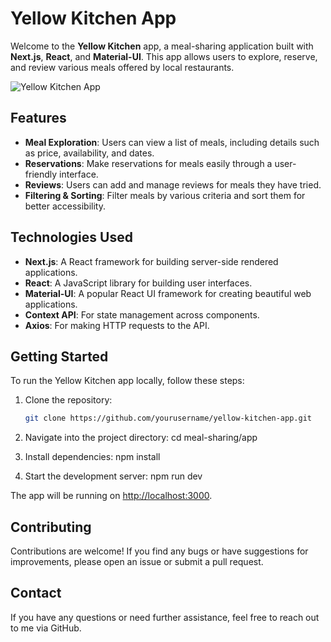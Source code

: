 # Yellow Kitchen App

Welcome to the **Yellow Kitchen** app, a meal-sharing application built with **Next.js**, **React**, and **Material-UI**. This app allows users to explore, reserve, and review various meals offered by local restaurants.

![Yellow Kitchen App](src/images/yellow-kitchen-app.png)

## Features

- **Meal Exploration**: Users can view a list of meals, including details such as price, availability, and dates.
- **Reservations**: Make reservations for meals easily through a user-friendly interface.
- **Reviews**: Users can add and manage reviews for meals they have tried.
- **Filtering & Sorting**: Filter meals by various criteria and sort them for better accessibility.

## Technologies Used

- **Next.js**: A React framework for building server-side rendered applications.
- **React**: A JavaScript library for building user interfaces.
- **Material-UI**: A popular React UI framework for creating beautiful web applications.
- **Context API**: For state management across components.
- **Axios**: For making HTTP requests to the API.

## Getting Started

To run the Yellow Kitchen app locally, follow these steps:

1. Clone the repository:
   ```bash
   git clone https://github.com/yourusername/yellow-kitchen-app.git

2. Navigate into the project directory:
cd meal-sharing/app

3. Install dependencies:
npm install

4. Start the development server:
npm run dev

The app will be running on [http://localhost:3000](http://localhost:3000).

## Contributing
Contributions are welcome! If you find any bugs or have suggestions for improvements, please open an issue or submit a pull request.
## Contact
If you have any questions or need further assistance, feel free to reach out to me via GitHub.
